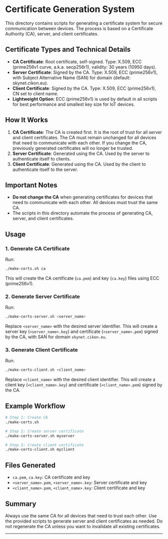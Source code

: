 # Certificate Generation System

This directory contains scripts for generating a certificate system for secure communication between devices. The process is based on a Certificate Authority (CA), server, and client certificates.

## Certificate Types and Technical Details

- **CA Certificate**: Root certificate, self-signed. Type: X.509, ECC (prime256v1 curve, a.k.a. secp256r1), validity: 30 years (10950 days).
- **Server Certificate**: Signed by the CA. Type: X.509, ECC (prime256v1), with Subject Alternative Name (SAN) for domain (default: skynet.cikon.eu).
- **Client Certificate**: Signed by the CA. Type: X.509, ECC (prime256v1), CN set to client name.
- **Lightweight Option**: ECC (prime256v1) is used by default in all scripts for best performance and smallest key size for IoT devices.

## How It Works

1. **CA Certificate**: The CA is created first. It is the root of trust for all server and client certificates. The CA must remain unchanged for all devices that need to communicate with each other. If you change the CA, previously generated certificates will no longer be trusted.
2. **Server Certificate**: Generated using the CA. Used by the server to authenticate itself to clients.
3. **Client Certificate**: Generated using the CA. Used by the client to authenticate itself to the server.

## Important Notes
- **Do not change the CA** when generating certificates for devices that need to communicate with each other. All devices must trust the same CA.
- The scripts in this directory automate the process of generating CA, server, and client certificates.

## Usage

### 1. Generate CA Certificate
Run:
```sh
./make-certs.sh ca
```
This will create the CA certificate (`ca.pem`) and key (`ca.key`) files using ECC (prime256v1).

### 2. Generate Server Certificate
Run:
```sh
./make-certs-server.sh <server_name>
```
Replace `<server_name>` with the desired server identifier. This will create a server key (`<server_name>.key`) and certificate (`<server_name>.pem`) signed by the CA, with SAN for domain `skynet.cikon.eu`.

### 3. Generate Client Certificate
Run:
```sh
./make-certs-client.sh <client_name>
```
Replace `<client_name>` with the desired client identifier. This will create a client key (`<client_name>.key`) and certificate (`<client_name>.pem`) signed by the CA.

## Example Workflow
```sh
# Step 1: Create CA
./make-certs.sh

# Step 2: Create server certificate
./make-certs-server.sh myserver

# Step 3: Create client certificate
./make-certs-client.sh myclient
```

## Files Generated
- `ca.pem`, `ca.key`: CA certificate and key
- `<server_name>.pem`, `<server_name>.key`: Server certificate and key
- `<client_name>.pem`, `<client_name>.key`: Client certificate and key

## Summary
Always use the same CA for all devices that need to trust each other. Use the provided scripts to generate server and client certificates as needed. Do not regenerate the CA unless you want to invalidate all existing certificates.

---

